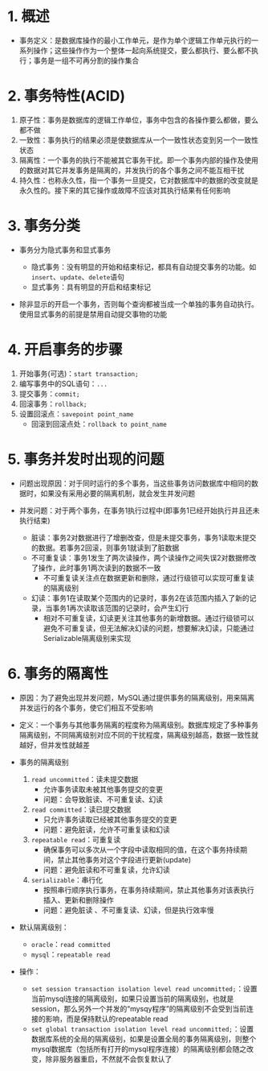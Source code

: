 # 1. 概述

* 事务定义：是数据库操作的最小工作单元，是作为单个逻辑工作单元执行的一系列操作；这些操作作为一个整体一起向系统提交，要么都执行、要么都不执行；事务是一组不可再分割的操作集合

# 2. 事务特性(ACID)

1. 原子性：事务是数据库的逻辑工作单位，事务中包含的各操作要么都做，要么都不做
2. 一致性：事务执行的结果必须是使数据库从一个一致性状态变到另一个一致性状态
3. 隔离性：一个事务的执行不能被其它事务干扰。即一个事务内部的操作及使用的数据对其它并发事务是隔离的，并发执行的各个事务之间不能互相干扰
4. 持久性：也称永久性，指一个事务一旦提交，它对数据库中的数据的改变就是永久性的。接下来的其它操作或故障不应该对其执行结果有任何影响

# 3. 事务分类

* 事务分为隐式事务和显式事务
	* 隐式事务：没有明显的开始和结束标记，都具有自动提交事务的功能。如`insert`、`update`、`delete`语句
	* 显式事务：具有明显的开启和结束标记

* 除非显示的开启一个事务，否则每个查询都被当成一个单独的事务自动执行。使用显式事务的前提是禁用自动提交事物的功能

# 4. 开启事务的步骤

1. 开始事务(可选)：`start transaction;`
2. 编写事务中的SQL语句：`...`
3. 提交事务：`commit;`
4. 回滚事务：`rollback;`
5. 设置回滚点：`savepoint point_name`
	* 回滚到回滚点处：`rollback to point_name`

# 5. 事务并发时出现的问题

* 问题出现原因：对于同时运行的多个事务，当这些事务访问数据库中相同的数据时，如果没有采用必要的隔离机制，就会发生并发问题

* 并发问题：对于两个事务，在事务1执行过程中(即事务1已经开始执行并且还未执行结束)
	* 脏读：事务2对数据进行了增删改查，但是未提交事务，事务1读取未提交的数据。若事务2回滚，则事务1就读到了脏数据
	* 不可重复读：事务1发生了两次读操作，两个读操作之间失误2对数据修改了操作，此时事务1两次读到的数据不一致
		* 不可重复读关注点在数据更新和删除，通过行级锁可以实现可重复读的隔离级别
	* 幻读：事务1在读取某个范围内的记录时，事务2在该范围内插入了新的记录，当事务1再次读取该范围的记录时，会产生幻行
		* 相对不可重复读，幻读更关注其他事务的新增数据。通过行级锁可以避免不可重复读，但无法解决幻读的问题，想要解决幻读，只能通过Serializable隔离级别来实现

# 6. 事务的隔离性

* 原因：为了避免出现并发问题，MySQL通过提供事务的隔离级别，用来隔离并发运行的各个事务，使它们相互不受影响

* 定义：一个事务与其他事务隔离的程度称为隔离级别。数据库规定了多种事务隔离级别，不同隔离级别对应不同的干扰程度，隔离级别越高，数据一致性就越好，但并发性就越差

* 事务的隔离级别
	1. `read uncommitted`：读未提交数据
		* 允许事务读取未被其他事务提交的变更
		* 问题：会导致脏读、不可重复读、幻读
	2. `read committed`：读已提交数据
		* 只允许事务读取已经被其他事务提交的变更
		* 问题：避免脏读，允许不可重复读和幻读
	3. `repeatable read`：可重复读
		* 确保事务可以多次从一个字段中读取相同的值，在这个事务持续期间，禁止其他事务对这个字段进行更新(update)
		* 问题：避免脏读和不可重复读，允许幻读
	4. `serializable`：串行化
		* 按照串行顺序执行事务，在事务持续期间，禁止其他事务对该表执行插入、更新和删除操作
		* 问题：避免脏读 、不可重复读、幻读，但是执行效率慢

* 默认隔离级别：
	* `oracle`：`read committed`
	* `mysql`：`repeatable read`

* 操作：
	* `set session transaction isolation level read uncommitted;`：设置当前mysql连接的隔离级别，如果只设置当前的隔离级别，也就是session，那么另外一个并发的“mysqy程序”的隔离级别不会受到当前连接的影响，而是保持默认的repeatable read
	* `set global transaction isolation level read uncommitted;`：设置数据库系统的全局的隔离级别，如果是设置全局的事务隔离级别，则整个mysql数据库（包括所有打开的mysql程序连接）的隔离级别都会随之改变，除非服务器重启，不然就不会恢复默认了